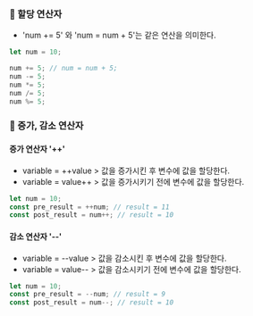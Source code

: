 ### __📑 할당 연산자__

* 'num += 5' 와 'num = num + 5'는 같은 연산을 의미한다.

```javascript
let num = 10;

num += 5; // num = num + 5;
num -= 5;
num *= 5;
num /= 5;
num %= 5;
```

### __📑 증가, 감소 연산자__

#### 증가 연산자 '++'

* variable = ++value > 값을 증가시킨 후 변수에 값을 할당한다.
* variable = value++ > 값을 증가시키기 전에 변수에 값을 할당한다.

```javascript
let num = 10;
const pre_result = ++num; // result = 11
const post_result = num++; // result = 10
```

#### 감소 연산자 '--'

* variable = --value > 값을 감소시킨 후 변수에 값을 할당한다.
* variable = value-- > 값을 감소시키기 전에 변수에 값을 할당한다.

```javascript
let num = 10;
const pre_result = --num; // result = 9
const post_result = num--; // result = 10
```
